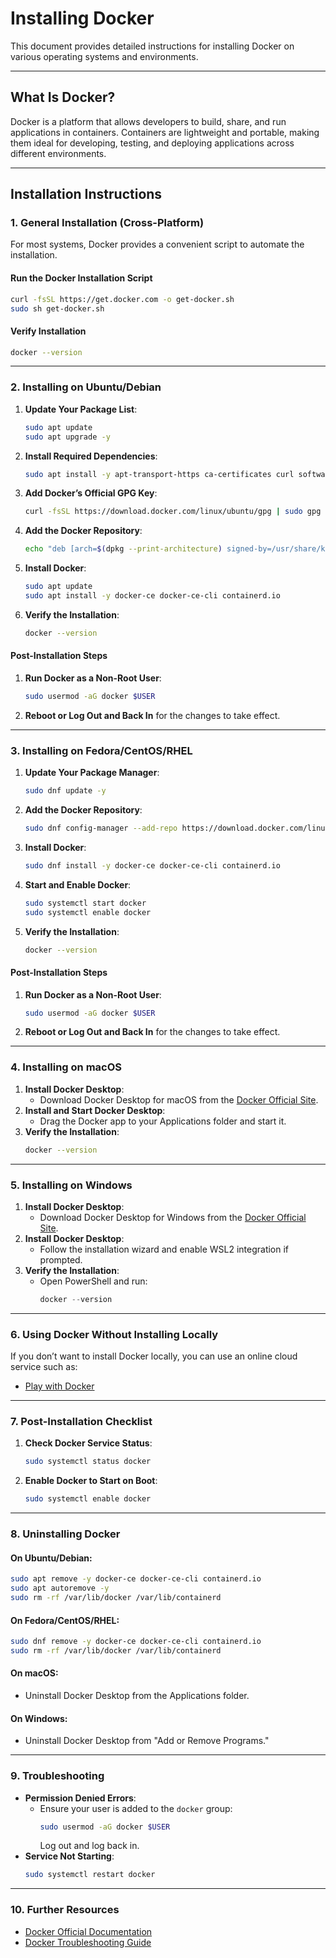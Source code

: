 # Installing Docker

This document provides detailed instructions for installing Docker on various operating systems and environments.

---

## **What Is Docker?**
Docker is a platform that allows developers to build, share, and run applications in containers. Containers are lightweight and portable, making them ideal for developing, testing, and deploying applications across different environments.

---

## **Installation Instructions**

### **1. General Installation (Cross-Platform)**
For most systems, Docker provides a convenient script to automate the installation.

#### **Run the Docker Installation Script**
```bash
curl -fsSL https://get.docker.com -o get-docker.sh
sudo sh get-docker.sh
```

#### **Verify Installation**
```bash
docker --version
```

---

### **2. Installing on Ubuntu/Debian**
1. **Update Your Package List**:
   ```bash
   sudo apt update
   sudo apt upgrade -y
   ```
2. **Install Required Dependencies**:
   ```bash
   sudo apt install -y apt-transport-https ca-certificates curl software-properties-common
   ```
3. **Add Docker’s Official GPG Key**:
   ```bash
   curl -fsSL https://download.docker.com/linux/ubuntu/gpg | sudo gpg --dearmor -o /usr/share/keyrings/docker-archive-keyring.gpg
   ```
4. **Add the Docker Repository**:
   ```bash
   echo "deb [arch=$(dpkg --print-architecture) signed-by=/usr/share/keyrings/docker-archive-keyring.gpg] https://download.docker.com/linux/ubuntu $(lsb_release -cs) stable" | sudo tee /etc/apt/sources.list.d/docker.list > /dev/null
   ```
5. **Install Docker**:
   ```bash
   sudo apt update
   sudo apt install -y docker-ce docker-ce-cli containerd.io
   ```
6. **Verify the Installation**:
   ```bash
   docker --version
   ```

#### **Post-Installation Steps**
1. **Run Docker as a Non-Root User**:
   ```bash
   sudo usermod -aG docker $USER
   ```
2. **Reboot or Log Out and Back In** for the changes to take effect.

---

### **3. Installing on Fedora/CentOS/RHEL**
1. **Update Your Package Manager**:
   ```bash
   sudo dnf update -y
   ```
2. **Add the Docker Repository**:
   ```bash
   sudo dnf config-manager --add-repo https://download.docker.com/linux/fedora/docker-ce.repo
   ```
3. **Install Docker**:
   ```bash
   sudo dnf install -y docker-ce docker-ce-cli containerd.io
   ```
4. **Start and Enable Docker**:
   ```bash
   sudo systemctl start docker
   sudo systemctl enable docker
   ```
5. **Verify the Installation**:
   ```bash
   docker --version
   ```

#### **Post-Installation Steps**
1. **Run Docker as a Non-Root User**:
   ```bash
   sudo usermod -aG docker $USER
   ```
2. **Reboot or Log Out and Back In** for the changes to take effect.

---

### **4. Installing on macOS**
1. **Install Docker Desktop**:
   - Download Docker Desktop for macOS from the [Docker Official Site](https://www.docker.com/products/docker-desktop/).
2. **Install and Start Docker Desktop**:
   - Drag the Docker app to your Applications folder and start it.
3. **Verify the Installation**:
   ```bash
   docker --version
   ```

---

### **5. Installing on Windows**
1. **Install Docker Desktop**:
   - Download Docker Desktop for Windows from the [Docker Official Site](https://www.docker.com/products/docker-desktop/).
2. **Install Docker Desktop**:
   - Follow the installation wizard and enable WSL2 integration if prompted.
3. **Verify the Installation**:
   - Open PowerShell and run:
     ```powershell
     docker --version
     ```

---

### **6. Using Docker Without Installing Locally**
If you don’t want to install Docker locally, you can use an online cloud service such as:
- [Play with Docker](https://labs.play-with-docker.com/)

---

### **7. Post-Installation Checklist**
1. **Check Docker Service Status**:
   ```bash
   sudo systemctl status docker
   ```
2. **Enable Docker to Start on Boot**:
   ```bash
   sudo systemctl enable docker
   ```

---

### **8. Uninstalling Docker**
#### **On Ubuntu/Debian**:
```bash
sudo apt remove -y docker-ce docker-ce-cli containerd.io
sudo apt autoremove -y
sudo rm -rf /var/lib/docker /var/lib/containerd
```

#### **On Fedora/CentOS/RHEL**:
```bash
sudo dnf remove -y docker-ce docker-ce-cli containerd.io
sudo rm -rf /var/lib/docker /var/lib/containerd
```

#### **On macOS**:
- Uninstall Docker Desktop from the Applications folder.

#### **On Windows**:
- Uninstall Docker Desktop from "Add or Remove Programs."

---

### **9. Troubleshooting**
- **Permission Denied Errors**:
  - Ensure your user is added to the `docker` group:
    ```bash
    sudo usermod -aG docker $USER
    ```
    Log out and log back in.
- **Service Not Starting**:
  ```bash
  sudo systemctl restart docker
  ```

---

### **10. Further Resources**
- [Docker Official Documentation](https://docs.docker.com/)
- [Docker Troubleshooting Guide](https://docs.docker.com/config/daemon/)

